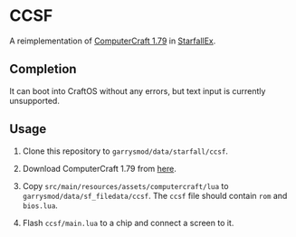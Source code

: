 # CCSF

A reimplementation of [ComputerCraft 1.79](https://github.com/dan200/ComputerCraft) in [StarfallEx](https://github.com/thegrb93/StarfallEx).

## Completion

It can boot into CraftOS without any errors, but text input is currently unsupported.

## Usage

1. Clone this repository to `garrysmod/data/starfall/ccsf`.

2. Download ComputerCraft 1.79 from [here](https://github.com/dan200/ComputerCraft/archive/1.79.zip).

3. Copy `src/main/resources/assets/computercraft/lua` to `garrysmod/data/sf_filedata/ccsf`. The `ccsf` file should contain `rom` and `bios.lua`.

4. Flash `ccsf/main.lua` to a chip and connect a screen to it.
